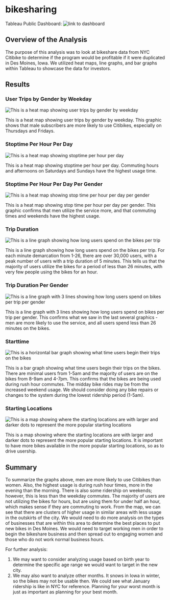 # bikesharing

Tableau Public Dashboard:
![link to dashboard](https://public.tableau.com/app/profile/hallie.powell#!/)

## Overview of the Analysis

The purpose of this analysis was to look at bikeshare data from NYC Citibike to determine if the program would be profitable if it were duplicated in Des Moines, Iowa. We utilized heat maps, line graphs, and bar graphs within Tableau to showcase the data for investors.

## Results

### User Trips by Gender by Weekday

![This is a heat map showing user trips by gender by weekday](https://github.com/hmpowell/bikesharing/blob/main/Gender_Weekday.png)

This is a heat map showing user trips by gender by weekday. This graphic shows that male subscribers are more likely to use Citibikes, especially on Thursdays and Fridays.

### Stoptime Per Hour Per Day

![This is a heat map showing stoptime per hour per day](https://github.com/hmpowell/bikesharing/blob/main/Per_Hour_Usage.png)

This is a heat map showing stoptime per hour per day. Commuting hours and afternoons on Saturdays and Sundays have the highest usage time.

### Stoptime Per Hour Per Day Per Gender

![This is a heat map showing stop time per hour per day per gender](https://github.com/hmpowell/bikesharing/blob/main/Per_Hour_Per_Gender.png)

This is a heat map showing stop time per hour per day per gender. This graphic confirms that men utilize the service more, and that commuting times and weekends have the highest usage.

### Trip Duration

![This is a line graph showing how long users spend on the bikes per trip](https://github.com/hmpowell/bikesharing/blob/main/Trip_Duration.png)

This is a line graph showing how long users spend on the bikes per trip. For each minute demarcation from 1-26, there are over 30,000 users, with a peak number of users with a trip duration of 5 minutes. This tells us that the majority of users utilize the bikes for a period of less than 26 minutes, with very few people using the bikes for an hour.

### Trip Duration Per Gender

![This is a line graph with 3 lines showing how long users spend on bikes per trip per gender](https://github.com/hmpowell/bikesharing/blob/main/Trip_Duration_Per_Gender.png)

This is a line graph with 3 lines showing how long users spend on bikes per trip per gender. This confirms what we saw in the last several graphics - men are more likely to use the service, and all users spend less than 26 minutes on the bikes.

### Starttime

![This is a horizontal bar graph showing what time users begin their trips on the bikes](https://github.com/hmpowell/bikesharing/blob/main/Start_Times.png)

This is a bar graph showing what time users begin their trips on the bikes. There are minimal users from 1-5am and the majority of users are on the bikes from 8-9am and 4-7pm. This confirms that the bikes are being used during rush hour commutes. The midday bike rides may be from the increased weekend usage. We should consider doing any bike repairs or changes to the system during the lowest ridership period (1-5am).

### Starting Locations

![This is a map showing where the starting locations are with larger and darker dots to represent the more popular starting locations](https://github.com/hmpowell/bikesharing/blob/main/Start_Location_Map.png)

This is a map showing where the starting locations are with larger and darker dots to represent the more popular starting locations. It is important to have more bikes available in the more popular starting locations, so as to drive usership.

## Summary

To summarize the graphs above, men are more likely to use Citibikes than women. Also, the highest usage is during rush hour times, more in the evening than the morning. There is also some ridership on weekends; however, this is less than the weekday commutes. The majority of users are not utilizing the bikes for hours, but are using them for under half an hour, which makes sense if they are commuting to work. From the map, we can see that there are clusters of higher usage in similar areas with less usage in the outskirts of the city. We would need to do more analysis on the types of businesses that are within this area to determine the best places to put new bikes in Des Moines. We would need to target working men in order to begin the bikeshare business and then spread out to engaging women and those who do not work normal business hours.

For further analysis:
1. We may want to consider analyzing usage based on birth year to determine the specific age range we would want to target in the new city.
2. We may also want to analyze other months. It snows in Iowa in winter, so the bikes may not be usable then. We could see what January ridership is like in NYC for reference. Planning for your worst month is just as important as planning for your best month.